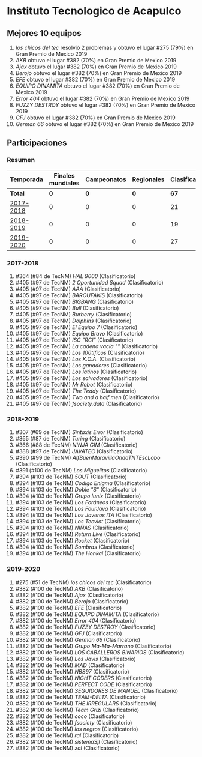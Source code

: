 ---
---

# Instituto Tecnologico de Acapulco

## Mejores 10 equipos

1. _los chicos del tec_ resolvió 2 problemas y obtuvo el lugar #275 (79%) en Gran Premio de Mexico 2019
1. _AKB_ obtuvo el lugar #382 (70%) en Gran Premio de Mexico 2019
1. _Ajax_ obtuvo el lugar #382 (70%) en Gran Premio de Mexico 2019
1. _Berojo_ obtuvo el lugar #382 (70%) en Gran Premio de Mexico 2019
1. _EFE_ obtuvo el lugar #382 (70%) en Gran Premio de Mexico 2019
1. _EQUIPO DINAMITA_ obtuvo el lugar #382 (70%) en Gran Premio de Mexico 2019
1. _Error 404_ obtuvo el lugar #382 (70%) en Gran Premio de Mexico 2019
1. _FUZZY DESTROY_ obtuvo el lugar #382 (70%) en Gran Premio de Mexico 2019
1. _GFJ_ obtuvo el lugar #382 (70%) en Gran Premio de Mexico 2019
1. _German 66_ obtuvo el lugar #382 (70%) en Gran Premio de Mexico 2019

## Participaciones

### Resumen

| Temporada | Finales mundiales | Campeonatos | Regionales | Clasificatorios | Equipos |
| --- | --- | --- | --- | --- | --- |
| **Total** | **0** | **0** | **0** | **67** | **67** |
| [2017-2018](#2017-2018) | 0 | 0 | 0 | 21 | 21 |
| [2018-2019](#2018-2019) | 0 | 0 | 0 | 19 | 19 |
| [2019-2020](#2019-2020) | 0 | 0 | 0 | 27 | 27 |

### 2017-2018

1. #364 (#84 de TecNM) _HAL 9000_ (Clasificatorio)
1. #405 (#97 de TecNM) _2 Oportunidad Squad_ (Clasificatorio)
1. #405 (#97 de TecNM) _AAA_ (Clasificatorio)
1. #405 (#97 de TecNM) _BAROUFAKIS_ (Clasificatorio)
1. #405 (#97 de TecNM) _BIGBANG_ (Clasificatorio)
1. #405 (#97 de TecNM) _Bull_ (Clasificatorio)
1. #405 (#97 de TecNM) _Burberry_ (Clasificatorio)
1. #405 (#97 de TecNM) _Dolphins_ (Clasificatorio)
1. #405 (#97 de TecNM) _El Equipo 7_ (Clasificatorio)
1. #405 (#97 de TecNM) _Equipo Bravo_ (Clasificatorio)
1. #405 (#97 de TecNM) _ISC "RCI"_ (Clasificatorio)
1. #405 (#97 de TecNM) _La cadena vacia ""_ (Clasificatorio)
1. #405 (#97 de TecNM) _Los 100tificos_ (Clasificatorio)
1. #405 (#97 de TecNM) _Los K.O.A._ (Clasificatorio)
1. #405 (#97 de TecNM) _Los ganadores_ (Clasificatorio)
1. #405 (#97 de TecNM) _Los latinos_ (Clasificatorio)
1. #405 (#97 de TecNM) _Los salvadores_ (Clasificatorio)
1. #405 (#97 de TecNM) _Mr Robot_ (Clasificatorio)
1. #405 (#97 de TecNM) _The Teddy_ (Clasificatorio)
1. #405 (#97 de TecNM) _Two and a half men_ (Clasificatorio)
1. #405 (#97 de TecNM) _fsociety.data_ (Clasificatorio)

### 2018-2019

1. #307 (#69 de TecNM) _Sintaxis Error_ (Clasificatorio)
1. #365 (#87 de TecNM) _Turing_ (Clasificatorio)
1. #366 (#88 de TecNM) _NINJA GIM_ (Clasificatorio)
1. #388 (#97 de TecNM) _JAVATEC_ (Clasificatorio)
1. #390 (#99 de TecNM) _AlfBuenMaravillaOndaTNTEscLobo_ (Clasificatorio)
1. #391 (#100 de TecNM) _Los Miguelitos_ (Clasificatorio)
1. #394 (#103 de TecNM) _5OUT_ (Clasificatorio)
1. #394 (#103 de TecNM) _Codigo Enigma_ (Clasificatorio)
1. #394 (#103 de TecNM) _Doble "S"_ (Clasificatorio)
1. #394 (#103 de TecNM) _Grupo lunix_ (Clasificatorio)
1. #394 (#103 de TecNM) _Los Foráneos_ (Clasificatorio)
1. #394 (#103 de TecNM) _Los FourJava_ (Clasificatorio)
1. #394 (#103 de TecNM) _Los Javeros ITA_ (Clasificatorio)
1. #394 (#103 de TecNM) _Los Tecviot_ (Clasificatorio)
1. #394 (#103 de TecNM) _NIÑAS_ (Clasificatorio)
1. #394 (#103 de TecNM) _Return Live_ (Clasificatorio)
1. #394 (#103 de TecNM) _Rocket_ (Clasificatorio)
1. #394 (#103 de TecNM) _Sombras_ (Clasificatorio)
1. #394 (#103 de TecNM) _The Honkai_ (Clasificatorio)

### 2019-2020

1. #275 (#51 de TecNM) _los chicos del tec_ (Clasificatorio)
1. #382 (#100 de TecNM) _AKB_ (Clasificatorio)
1. #382 (#100 de TecNM) _Ajax_ (Clasificatorio)
1. #382 (#100 de TecNM) _Berojo_ (Clasificatorio)
1. #382 (#100 de TecNM) _EFE_ (Clasificatorio)
1. #382 (#100 de TecNM) _EQUIPO DINAMITA_ (Clasificatorio)
1. #382 (#100 de TecNM) _Error 404_ (Clasificatorio)
1. #382 (#100 de TecNM) _FUZZY DESTROY_ (Clasificatorio)
1. #382 (#100 de TecNM) _GFJ_ (Clasificatorio)
1. #382 (#100 de TecNM) _German 66_ (Clasificatorio)
1. #382 (#100 de TecNM) _Grupo Ma-Ma-Marrano_ (Clasificatorio)
1. #382 (#100 de TecNM) _LOS CABALLEROS BINARIOS_ (Clasificatorio)
1. #382 (#100 de TecNM) _Los Javis_ (Clasificatorio)
1. #382 (#100 de TecNM) _MAD_ (Clasificatorio)
1. #382 (#100 de TecNM) _NBS97_ (Clasificatorio)
1. #382 (#100 de TecNM) _NIGHT CODERS_ (Clasificatorio)
1. #382 (#100 de TecNM) _PERFECT CODE_ (Clasificatorio)
1. #382 (#100 de TecNM) _SEGUIDORES DE MANUEL_ (Clasificatorio)
1. #382 (#100 de TecNM) _TEAM-DELTA_ (Clasificatorio)
1. #382 (#100 de TecNM) _THE IRREGULARS_ (Clasificatorio)
1. #382 (#100 de TecNM) _Team Grizi_ (Clasificatorio)
1. #382 (#100 de TecNM) _coco_ (Clasificatorio)
1. #382 (#100 de TecNM) _fsociety_ (Clasificatorio)
1. #382 (#100 de TecNM) _los negros_ (Clasificatorio)
1. #382 (#100 de TecNM) _ral_ (Clasificatorio)
1. #382 (#100 de TecNM) _sistemaSjl_ (Clasificatorio)
1. #382 (#100 de TecNM) _zal_ (Clasificatorio)



